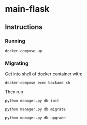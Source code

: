 # main-flask

## Instructions

### Running

`docker-compose up`

### Migrating

Get into shell of docker container with:

`docker-compose exec backand sh`

Then run

`python manager.py db init`

`python manager.py db migrate`

`python manager.py db upgrade`
